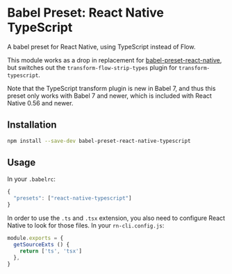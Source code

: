 # Babel Preset: React Native TypeScript

A babel preset for React Native, using TypeScript instead of Flow.

This module works as a drop in replacement for [babel-preset-react-native](https://www.npmjs.com/package/babel-preset-react-native), but switches out the `transform-flow-strip-types` plugin for `transform-typescript`.

Note that the TypeScript transform plugin is new in Babel 7, and thus this preset only works with Babel 7 and newer, which is included with React Native 0.56 and newer.

## Installation

```sh
npm install --save-dev babel-preset-react-native-typescript
```

## Usage

In your `.babelrc`:

```js
{
  "presets": ["react-native-typescript"]
}
```

In order to use the `.ts` and `.tsx` extension, you also need to configure React Native to look for those files. In your `rn-cli.config.js`:

```js
module.exports = {
  getSourceExts () {
    return ['ts', 'tsx']
  },
}
```
